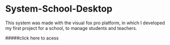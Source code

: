 # System-School-Desktop

This system was made with the visual fox pro platform, in which I developed my first project for a school, to manage students and teachers.

#####click here to acess
